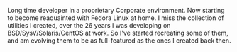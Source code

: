 Long time developer in a proprietary Corporate environment.  Now starting
to become reaquainted with Fedora Linux at home. I miss the
collection of utilities I created, over the 26 years I was developing
on BSD/SysV/Solaris/CentOS at work.  So I've started recreating some of
them, and am evolving them to be as full-featured as the ones I created
back then. 
